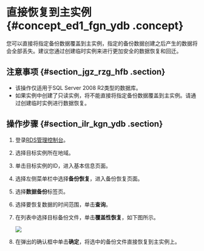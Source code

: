 # 直接恢复到主实例 {#concept_ed1_fgn_ydb .concept}

您可以直接将指定备份数据覆盖到主实例，指定的备份数据创建之后产生的数据将会全部丢失。建议您通过创建临时实例来进行更加安全的数据恢复和回迁。

## 注意事项 {#section_jgz_rzg_hfb .section}

-   该操作仅适用于SQL Server 2008 R2类型的数据库。
-   如果实例中创建了只读实例，将不能直接将指定备份数据覆盖到主实例。请通过创建临时实例进行数据恢复。

## 操作步骤 {#section_ilr_kgn_ydb .section}

1.  登录[RDS管理控制台](https://rds.console.aliyun.com/)。
2.  选择目标实例所在地域。
3.  单击目标实例的ID，进入基本信息页面。
4.  选择左侧菜单栏中选择**备份恢复**，进入备份恢复页面。
5.  选择**数据备份**标签页。
6.  选择要恢复数据的时间范围，单击**查询**。
7.  在列表中选择目标备份文件，单击**覆盖性恢复**，如下图所示。

    ![](http://static-aliyun-doc.oss-cn-hangzhou.aliyuncs.com/assets/img/7963/15381238336111_zh-CN.png)

8.  在弹出的确认框中单击**确定**，将选中的备份文件直接恢复到主实例上。

